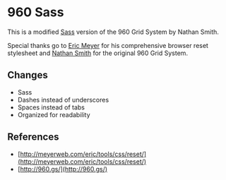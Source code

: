# 960 Sass #

This is a modified [Sass](http://haml.hamptoncatlin.com/ "Haml and Sass Website") version of the 960 Grid System by Nathan Smith.

Special thanks go to [Eric Meyer](http://meyerweb.com/eric/ "Eric Meyer's Website") for his comprehensive browser reset stylesheet and [Nathan Smith](http://sonspring.com/ "Nathan Smith's Website") for the original 960 Grid System.

## Changes ##

* Sass
* Dashes instead of underscores
* Spaces instead of tabs
* Organized for readability

## References ##
* [http://meyerweb.com/eric/tools/css/reset/](http://meyerweb.com/eric/tools/css/reset/)
* [http://960.gs/](http://960.gs/)

